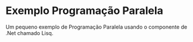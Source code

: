 # Exemplo Programação Paralela

Um pequeno exemplo de Programação Paralela usando o componente de .Net chamado Lisq.
